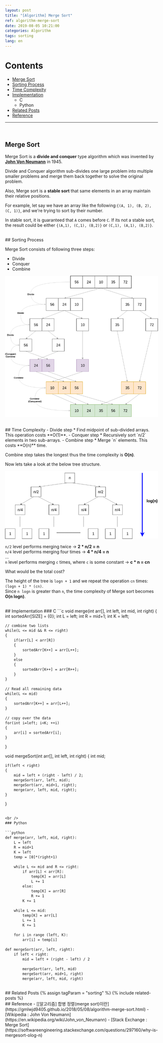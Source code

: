 ```yaml
---
layout: post
title: "[Algorithm] Merge Sort"
ref: algorithm-merge-sort
date: 2019-08-05 10:21:00
categories: Algorithm
tags: sorting
lang: en
---
```


# Contents
- [Merge Sort](#concept)
- [Sorting Process](#example)
- [Time Complexity](#timecomp)
- [Implementation](#imp)
  * C
  * Python
- [Related Posts](#related)	
- [Reference](#ref)
<hr />
<br />

## Merge Sort <a id="concept"></a>
Merge Sort is a **divide and conquer** type algorithm which was invented by **[John Von Neumann](https://ko.wikipedia.org/wiki/%EC%A1%B4_%ED%8F%B0_%EB%85%B8%EC%9D%B4%EB%A7%8C)** in 1945.

Divide and Conquer algorithm sub-divides one large problem into multiple smaller problems and merge them back together to solve the original problem.

Also, Merge sort is a **stable sort** that same elements in an array maintain their relative positions.

For example, let say we have an array like the following:`{(A, 1), (B, 2), (C, 1)}`, and we're trying to sort by their number.

In stable sort, it is guaranteed that `A` comes before `C`. If its not a stable sort, the result could be either `{(A,1), (C,1), (B,2)}` or `(C,1), (A,1), (B,2)}`.

<br />
## Sorting Process <a id="example"></a>

Merge Sort consists of following three steps:
- Divide
- Conquer
- Combine

![merge sort](/assets/images/algorithm/sorting/merge_sort.png)

<br />
## Time Complexity <a id="timecomp"></a>
- Divide step
  * Find midpoint of sub-divided arrays. This operation costs **O(1)**.
- Conquer step
  * Recursively sort `n/2` elements in two sub-arrays.
- Combine step
  * Merge `n` elements. This costs **O(n)** time.

 Combine step takes the longest thus the time complexity is **O(n)**.

 Now lets take a look at the below tree structure.

  ![merge sort time complexity](/assets/images/algorithm/sorting/merge_sort_time_complexity.png)

`n/2` level performs merging twice → **2 * n/2 = n** <br />
`n/4` level performs merging four times → **4 * n/4 = n** <br />
... <br />
`n` level performs merging `c` times, where `c` is some constant → **c * n = cn**

What would be the total cost?

The height of the tree is `logn + 1` and we repeat the operation `cn` times:
`(logn + 1) * (cn)`. <br />
Since `n logn` is greater than `n`, the time complexity of Merge sort becomes **O(n logn)**.

<br />
## Implementation <a id="imp"></a>
### C
```c
void merge(int arr[], int left, int mid, int right)
{
	int sortedArr[SIZE] = {0};
	int L = left;
	int R = mid+1;
	int K = left;

	// combine two lists
	while(L <= mid && R <= right)
	{
		if(arr[L] < arr[R])
		{
			sortedArr[K++] = arr[L++];
		}
		else
		{
			sortedArr[K++] = arr[R++];
		}
	}

	// Read all remaining data
	while(L <= mid)
	{
		sortedArr[K++] = arr[L++];
	}

	// copy over the data
	for(int i=left; i<K; ++i)
	{
		arr[i] = sortedArr[i];
	}
}

void mergeSort(int arr[], int left, int right)
{
	int mid;

	if(left < right)
	{
		mid = left + (right - left) / 2;
		mergeSort(arr, left, mid);
		mergeSort(arr, mid+1, right);
		merge(arr, left, mid, right);
	}
}
```

<br />
### Python

```python
def merge(arr, left, mid, right):
	L = left
	R = mid+1
	K = left
	temp = [0]*(right+1)

	while L <= mid and R <= right:
		if arr[L] < arr[R]:
			temp[K] = arr[L]
			L += 1
		else:
			temp[K] = arr[R]
			R += 1
		K += 1

	while L <= mid:
		temp[K] = arr[L]
		L += 1
		K += 1

	for i in range (left, K):
		arr[i] = temp[i]

def mergeSort(arr, left, right):
	if left < right:
		mid = left + (right - left) / 2
		
		mergeSort(arr, left, mid)
		mergeSort(arr, mid+1, right)
		merge(arr, left, mid, right)
```

<br />
## Related Posts  <a id="related"></a>
{% assign tagParam = "sorting" %}
{% include related-posts %}

<br />
## Reference <a id="ref"></a>
- [[알고리즘] 합병 정렬(merge sort)이란](https://gmlwjd9405.github.io/2018/05/08/algorithm-merge-sort.html)
- [Wikipedia : John Von Neumann](https://en.wikipedia.org/wiki/John_von_Neumann)
- [Stack Exchange : Merge Sort](https://softwareengineering.stackexchange.com/questions/297160/why-is-mergesort-olog-n)
